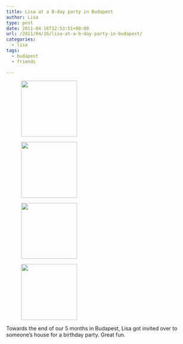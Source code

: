 ```yaml
---
title: Lisa at a B-day party in Budapest
author: Lisa
type: post
date: 2011-04-16T12:53:51+00:00
url: /2011/04/16/lisa-at-a-b-day-party-in-budapest/
categories:
  - lisa
tags:
  - budapest
  - friends

---
```

<div id='gallery-10' class='gallery galleryid-277 gallery-columns-2 gallery-size-thumbnail'>
  <figure class='gallery-item'> 
  
  <div class='gallery-icon landscape'>
    <a href='http://www.lisablevins.com/uploads/2011/05/IMG_1228.jpg'><img width="150" height="150" src="http://www.lisablevins.com/uploads/2011/05/IMG_1228-150x150.jpg" class="attachment-thumbnail size-thumbnail" alt="" /></a>
  </div></figure><figure class='gallery-item'> 
  
  <div class='gallery-icon landscape'>
    <a href='http://www.lisablevins.com/uploads/2011/05/IMG_1237.jpg'><img width="150" height="150" src="http://www.lisablevins.com/uploads/2011/05/IMG_1237-150x150.jpg" class="attachment-thumbnail size-thumbnail" alt="" /></a>
  </div></figure><figure class='gallery-item'> 
  
  <div class='gallery-icon landscape'>
    <a href='http://www.lisablevins.com/uploads/2011/05/IMG_1239.jpg'><img width="150" height="150" src="http://www.lisablevins.com/uploads/2011/05/IMG_1239-150x150.jpg" class="attachment-thumbnail size-thumbnail" alt="" /></a>
  </div></figure><figure class='gallery-item'> 
  
  <div class='gallery-icon portrait'>
    <a href='http://www.lisablevins.com/uploads/2011/05/IMG_1241.jpg'><img width="150" height="150" src="http://www.lisablevins.com/uploads/2011/05/IMG_1241-150x150.jpg" class="attachment-thumbnail size-thumbnail" alt="" /></a>
  </div></figure>
</div>

Towards the end of our 5 months in Budapest, Lisa got invited over to someone&#8217;s house for a birthday party. Great fun.
